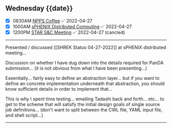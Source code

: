 ## Wednesday {{date}}

- [x] 0830AM [NPPS Coffee](https://bnl.zoomgov.com/j/16157150845?pwd=NXNqTi9ZWEFBKzYwRXQ5U3NXU1dBZz09) ✅ 2022-04-27
- [x] 1000AM [sPHENIX Distributed Computing](https://bnl.zoomgov.com/j/16157150845?pwd=NXNqTi9ZWEFBKzYwRXQ5U3NXU1dBZz09) ✅ 2022-04-27
- [x] 1200PM [STAR S&C Meeting](https://lbnl.zoom.us/j/97026562983?pwd=VGVXbzhYUUhheEJ2cFMyVVdVRXowZz09) ✅ 2022-04-27 (cancled)

------------------------------------------------------------

Presented / discussed [[SHREK Status 04-27-2022]] at sPHENIX distributed meeting...

Discussion on whether I have dug down into the details required for PanDA submission... (it is not obvious from what I have been presenting...)

Eseentially... fairly easy to define an abstraction layer... but if you want to define an concrete implementation underneath that abstraction, you should know sufficient details in order to implement that...

This is why I spent time testing... emailing Tadashi back and forth... etc...  to get to the scheme that will satisfy the initial design goals of single source job definitions... (don't want to split between the CWL file, YAML input file, and shell script...)

---


